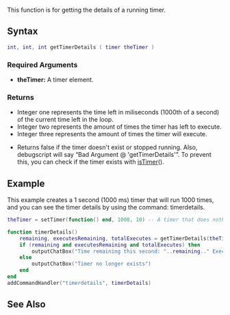 This function is for getting the details of a running timer.

Syntax
------

``` lua
int, int, int getTimerDetails ( timer theTimer )
```

### Required Arguments

-   **theTimer:** A timer element.

### Returns

-   Integer one represents the time left in miliseconds (1000th of a second) of the current time left in the loop.
-   Integer two represents the amount of times the timer has left to execute.
-   Integer three represents the amount of times the timer will execute.

<!-- -->

-   Returns false if the timer doesn't exist or stopped running. Also, debugscript will say “Bad Argument @ 'getTimerDetails'”. To prevent this, you can check if the timer exists with [isTimer](/docs/isTimer.md "wikilink")().

Example
-------

This example creates a 1 second (1000 ms) timer that will run 1000 times, and you can see the timer details by using the command: timerdetails.

``` lua
theTimer = setTimer(function() end, 1000, 10) -- A timer that does nothing.

function timerDetails()
    remaining, executesRemaining, totalExecutes = getTimerDetails(theTimer) -- Get the timers details
    if (remaining and executesRemaining and totalExecutes) then
        outputChatBox("Time remaining this second: "..remaining.." Executes remaining: "..executesRemaining.." Total executes: "..totalExecutes)
    else
        outputChatBox("Timer no longer exists")
    end
end
addCommandHandler("timerdetails", timerDetails)
```

See Also
--------
